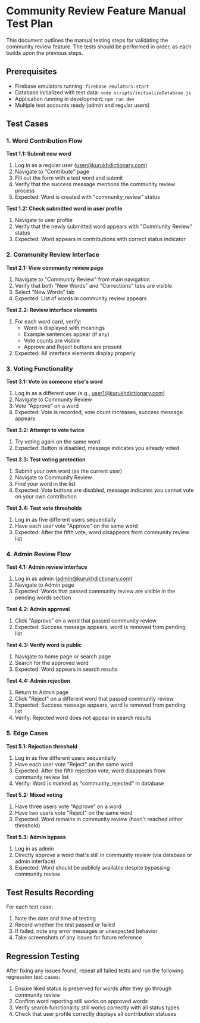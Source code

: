 # Community Review Feature Manual Test Plan

This document outlines the manual testing steps for validating the community review feature. The tests should be performed in order, as each builds upon the previous steps.

## Prerequisites

- Firebase emulators running: `firebase emulators:start`
- Database initialized with test data: `node scripts/initializeDatabase.js`
- Application running in development: `npm run dev`
- Multiple test accounts ready (admin and regular users)

## Test Cases

### 1. Word Contribution Flow

**Test 1.1: Submit new word**
1. Log in as a regular user (user@kurukhdictionary.com)
2. Navigate to "Contribute" page
3. Fill out the form with a test word and submit
4. Verify that the success message mentions the community review process 
5. Expected: Word is created with "community_review" status

**Test 1.2: Check submitted word in user profile**
1. Navigate to user profile
2. Verify that the newly submitted word appears with "Community Review" status
3. Expected: Word appears in contributions with correct status indicator

### 2. Community Review Interface

**Test 2.1: View community review page**
1. Navigate to "Community Review" from main navigation
2. Verify that both "New Words" and "Corrections" tabs are visible
3. Select "New Words" tab
4. Expected: List of words in community review appears

**Test 2.2: Review interface elements**
1. For each word card, verify:
   - Word is displayed with meanings
   - Example sentences appear (if any)
   - Vote counts are visible
   - Approve and Reject buttons are present
2. Expected: All interface elements display properly

### 3. Voting Functionality

**Test 3.1: Vote on someone else's word**
1. Log in as a different user (e.g., user1@kurukhdictionary.com)
2. Navigate to Community Review
3. Vote "Approve" on a word
4. Expected: Vote is recorded, vote count increases, success message appears

**Test 3.2: Attempt to vote twice**
1. Try voting again on the same word
2. Expected: Button is disabled, message indicates you already voted

**Test 3.3: Test voting protection**
1. Submit your own word (as the current user)
2. Navigate to Community Review
3. Find your word in the list
4. Expected: Vote buttons are disabled, message indicates you cannot vote on your own contribution

**Test 3.4: Test vote thresholds**
1. Log in as five different users sequentially
2. Have each user vote "Approve" on the same word
3. Expected: After the fifth vote, word disappears from community review list

### 4. Admin Review Flow

**Test 4.1: Admin review interface**
1. Log in as admin (admin@kurukhdictionary.com)
2. Navigate to Admin page
3. Expected: Words that passed community review are visible in the pending words section

**Test 4.2: Admin approval**
1. Click "Approve" on a word that passed community review
2. Expected: Success message appears, word is removed from pending list

**Test 4.3: Verify word is public**
1. Navigate to home page or search page
2. Search for the approved word
3. Expected: Word appears in search results

**Test 4.4: Admin rejection**
1. Return to Admin page
2. Click "Reject" on a different word that passed community review
3. Expected: Success message appears, word is removed from pending list
4. Verify: Rejected word does not appear in search results

### 5. Edge Cases

**Test 5.1: Rejection threshold**
1. Log in as five different users sequentially
2. Have each user vote "Reject" on the same word
3. Expected: After the fifth rejection vote, word disappears from community review list
4. Verify: Word is marked as "community_rejected" in database

**Test 5.2: Mixed voting**
1. Have three users vote "Approve" on a word
2. Have two users vote "Reject" on the same word
3. Expected: Word remains in community review (hasn't reached either threshold)

**Test 5.3: Admin bypass**
1. Log in as admin
2. Directly approve a word that's still in community review (via database or admin interface)
3. Expected: Word should be publicly available despite bypassing community review

## Test Results Recording

For each test case:
1. Note the date and time of testing
2. Record whether the test passed or failed
3. If failed, note any error messages or unexpected behavior
4. Take screenshots of any issues for future reference

## Regression Testing

After fixing any issues found, repeat all failed tests and run the following regression test cases:

1. Ensure liked status is preserved for words after they go through community review
2. Confirm word reporting still works on approved words
3. Verify search functionality still works correctly with all status types
4. Check that user profile correctly displays all contribution statuses
